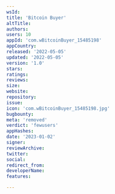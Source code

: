 ```yaml
---
wsId: 
title: 'Bitcoin Buyer'
altTitle: 
authors: 
users: 10
appId: 'com.wBitcoinBuyer_15485198'
appCountry: 
released: '2022-05-05'
updated: '2022-05-05'
version: '1.0'
stars: 
ratings: 
reviews: 
size: 
website: 
repository: 
issue: 
icon: 'com.wBitcoinBuyer_15485198.jpg'
bugbounty: 
meta: 'removed'
verdict: 'fewusers'
appHashes: 
date: '2023-01-02'
signer: 
reviewArchive: 
twitter: 
social: 
redirect_from: 
developerName: 
features: 

---
```


